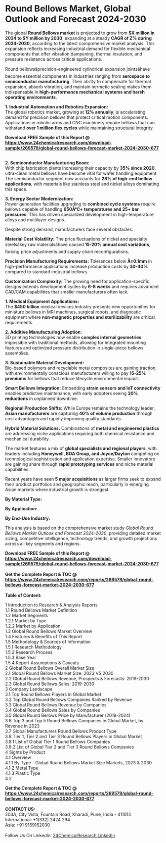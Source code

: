 <h1>Round Bellows Market, Global Outlook and Forecast 2024-2030</h1><p>The global <strong>Round Bellows market</strong> is projected to grow from <strong>$X million in 2024 to $Y million by 2030</strong>, expanding at a steady <strong>CAGR of Z% during 2024-2030</strong>, according to the latest comprehensive market analysis. This expansion reflects increasing industrial demand for flexible mechanical components that offer vibration dampening, thermal insulation, and pressure resistance across critical applications.</p><p>Round bellowsâprecision-engineered cylindrical expansion jointsâhave become essential components in industries ranging from <strong>aerospace to semiconductor manufacturing</strong>. Their ability to compensate for thermal expansion, absorb vibration, and maintain hermetic sealing makes them indispensable in <strong>high-performance mechanical systems and harsh operating environments</strong>.</p><p><strong>1. Industrial Automation and Robotics Expansion:</strong><br>
The global robotics market, growing at <strong>12% annually</strong>, is accelerating demand for precision bellows that protect critical motion components. Applications in robotic arms and CNC machinery require bellows that can withstand <strong>over 1 million flex cycles</strong> while maintaining structural integrity.</p><div><b>Download FREE Sample of this Report @ 
            <a href="https://www.24chemicalresearch.com/download-sample/269579/global-round-bellows-forecast-market-2024-2030-677">
            https://www.24chemicalresearch.com/download-sample/269579/global-round-bellows-forecast-market-2024-2030-677</a></b></div><br><p><strong>2. Semiconductor Manufacturing Boom:</strong><br>
With chip fabrication plants increasing their capacity by <strong>35% since 2020</strong>, ultra-clean metal bellows have become vital for wafer handling equipment. The semiconductor segment now accounts for <strong>28% of high-end bellow applications</strong>, with materials like stainless steel and nickel alloys dominating this space.</p><p><strong>3. Energy Sector Modernization:</strong><br>
Power generation facilities upgrading to <strong>combined cycle systems</strong> require bellows capable of handling <strong>650Â°C+ temperatures and 25+ bar pressures</strong>. This has driven specialized development in high-temperature alloys and multilayer designs.</p><p>Despite strong demand, manufacturers face several obstacles:</p><p><strong>Material Cost Volatility:</strong> The price fluctuations of nickel and specialty steelsâkey raw materialsâhave caused <strong>15-20% annual cost variations</strong>, forcing price adjustments and supply chain reconfigurations.</p><p><strong>Precision Manufacturing Requirements:</strong> Tolerances below <strong>Â±0.1mm</strong> in high-performance applications increase production costs by <strong>30-40%</strong> compared to standard industrial bellows.</p><p><strong>Customization Complexity:</strong> The growing need for application-specific designs extends development cycles by <strong>6-8 weeks</strong> and requires advanced CAD/CAM capabilities that smaller manufacturers often lack.</p><p><strong>1. Medical Equipment Applications:</strong><br>
The <strong>$450 billion</strong> medical devices industry presents new opportunities for miniature bellows in MRI machines, surgical robots, and diagnostic equipment where <strong>non-magnetic properties and sterilizability</strong> are critical requirements.</p><p><strong>2. Additive Manufacturing Adoption:</strong><br>
3D printing technologies now enable <strong>complex internal geometries</strong> impossible with traditional methods, allowing for integrated mounting features and optimized pressure distribution in single-piece bellows assemblies.</p><p><strong>3. Sustainable Material Development:</strong><br>
Bio-based polymers and recyclable metal composites are gaining traction, with environmentally conscious manufacturers willing to pay <strong>15-25% premiums</strong> for bellows that reduce lifecycle environmental impact.</p><p><strong>Smart Bellows Integration:</strong> Embedding <strong>strain sensors and IoT connectivity</strong> enables predictive maintenance, with early adopters seeing <strong>30% reductions</strong> in unplanned downtime.</p><p><strong>Regional Production Shifts:</strong> While Europe remains the technology leader, <strong>Asian manufacturers</strong> are capturing <strong>40% of volume production</strong> through cost advantages and rapidly improving quality standards.</p><p><strong>Hybrid Material Solutions:</strong> Combinations of <strong>metal and engineered plastics</strong> are addressing niche applications requiring both chemical resistance and mechanical durability.</p><p>The market features a mix of <strong>global specialists and regional players</strong>, with leaders including <strong>Honeywell, BOA Group, and Joyce/Dayton</strong> competing on technological sophistication and application expertise. Smaller innovators are gaining share through <strong>rapid prototyping services</strong> and niche material capabilities.</p><p>Recent years have seen <strong>5 major acquisitions</strong> as larger firms seek to expand their product portfolios and geographic reach, particularly in emerging Asian markets where industrial growth is strongest.</p><p><strong>By Material Type:</strong></p><p><strong>By Application:</strong></p><p><strong>By End-Use Industry:</strong></p><p>This analysis is based on the comprehensive market study <em>Global Round Bellows Market Outlook and Forecast 2024-2030</em>, providing detailed market sizing, competitive intelligence, technology trends, and growth projections across all key segments and regions.</p><div><b>Download FREE Sample of this Report @ 
            <a href="https://www.24chemicalresearch.com/download-sample/269579/global-round-bellows-forecast-market-2024-2030-677">
            https://www.24chemicalresearch.com/download-sample/269579/global-round-bellows-forecast-market-2024-2030-677</a></b></div><br><div><b>Get the Complete Report & TOC @ 
            <a href="https://www.24chemicalresearch.com/reports/269579/global-round-bellows-forecast-market-2024-2030-677">
            https://www.24chemicalresearch.com/reports/269579/global-round-bellows-forecast-market-2024-2030-677</a></b></div><br>
            <b>Table of Content:</b><p>1 Introduction to Research & Analysis Reports<br />
    1.1 Round Bellows Market Definition<br />
    1.2 Market Segments<br />
        1.2.1 Market by Type<br />
        1.2.2 Market by Application<br />
    1.3 Global Round Bellows Market Overview<br />
    1.4 Features & Benefits of This Report<br />
    1.5 Methodology & Sources of Information<br />
        1.5.1 Research Methodology<br />
        1.5.2 Research Process<br />
        1.5.3 Base Year<br />
        1.5.4 Report Assumptions & Caveats<br />
2 Global Round Bellows Overall Market Size<br />
    2.1 Global Round Bellows Market Size: 2023 VS 2030<br />
    2.2 Global Round Bellows Revenue, Prospects & Forecasts: 2019-2030<br />
    2.3 Global Round Bellows Sales: 2019-2030<br />
3 Company Landscape<br />
    3.1 Top Round Bellows Players in Global Market<br />
    3.2 Top Global Round Bellows Companies Ranked by Revenue<br />
    3.3 Global Round Bellows Revenue by Companies<br />
    3.4 Global Round Bellows Sales by Companies<br />
    3.5 Global Round Bellows Price by Manufacturer (2019-2024)<br />
    3.6 Top 3 and Top 5 Round Bellows Companies in Global Market, by Revenue in 2023<br />
    3.7 Global Manufacturers Round Bellows Product Type<br />
    3.8 Tier 1, Tier 2 and Tier 3 Round Bellows Players in Global Market<br />
        3.8.1 List of Global Tier 1 Round Bellows Companies<br />
        3.8.2 List of Global Tier 2 and Tier 3 Round Bellows Companies<br />
4 Sights by Product<br />
    4.1 Overview<br />
        4.1.1 By Type - Global Round Bellows Market Size Markets, 2023 & 2030<br />
        4.1.2 Metal Type<br />
        4.1.3 Plastic Type<br />
    4.2</p><div><b>Get the Complete Report & TOC @ 
            <a href="https://www.24chemicalresearch.com/reports/269579/global-round-bellows-forecast-market-2024-2030-677">
            https://www.24chemicalresearch.com/reports/269579/global-round-bellows-forecast-market-2024-2030-677</a></b></div><br><b>CONTACT US:</b><br>
            203A, City Vista, Fountain Road, Kharadi, Pune, India - 411014<br>
            International: +1(332) 2424 294<br>
            Asia: +91 9169162030 <br><br>
            Follow Us On LinkedIn: <a href="https://www.linkedin.com/company/24chemicalresearch/">24ChemicalResearch LinkedIn</a>